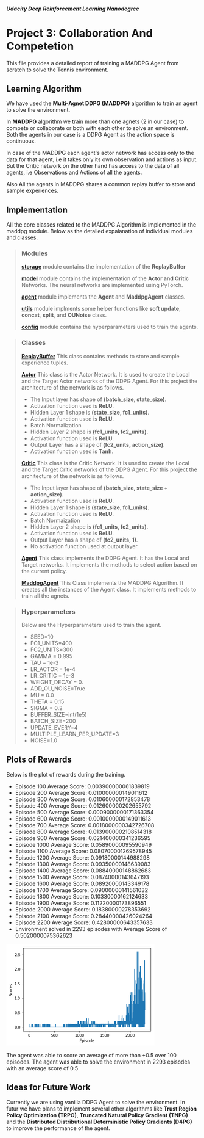 ##### **Udacity Deep Reinforcement Learning Nanodegree**
# Project 3: Collaboration And Competetion
This file provides a detailed report of training a MADDPG Agent from scratch to solve the Tennis  environment.

## **Learning Algorithm**
We have used the **Multi-Agnet DDPG (MADDPG)** algorithm to train an agent to solve the environment. 

In **MADDPG** algorithm we train more than one agnets (2 in our case) to compete or collaborate or both with each other to solve an environment. Both the agents in our case is a DDPG Agent as the action space is continuous. 

In case of the MADDPG each agent's actor network has access only to the data for that agent, i.e it takes only its own observation and actions as input. But the Critic network on the other hand has access to the data of all agents, i.e Observations and Actions of all the agents.

Also All the agents in MADDPG shares a common replay buffer to store and sample experiences.

## **Implementation**
All the core classes related to the MADDPG Algorithm is implemented in the maddpg module. Below as the detailed expalanation of individual modules and classes.

>### **Modules**
>**[storage](./maddpg/storage.py)** module contains the implementation of the **ReplayBuffer**
>
>**[model](./maddpg/model.py)** module contains the implementation of the **Actor and Critic** Networks. The neural networks are implemented using PyTorch.
>
>**[agent](./maddpg/agent.py)** module implements the **Agent** and **MaddpgAgent** classes.
>
>**[utils](./maddpg/utils.py)** module implments some helper functions like **soft update**, **concat**, **split**, and **OUNoise** class.
>
> **[config](./config.py)** module contains the hyperparameters used to train the agents.

> ### **Classes**
> **[ReplayBuffer](./maddpg/storage.py#L8)** This class contains methods to store and sample experience tuples.
> 
> **[Actor](./maddpg/model.py#L13)** This class is the Actor Network. It is used to create the Local and the Target Actor networks of the DDPG Agent. For this project the architecture of the network is as follows.
> * The Input layer has shape of **(batch_size, state_size)**.
> * Activation function used is **ReLU**.
> * Hidden Layer 1 shape is **(state_size, fc1_units)**.
> * Activation function used is **ReLU**.
> * Batch Normalization
> * Hidden Layer 2 shape is **(fc1_units, fc2_units)**.
> * Activation function used is **ReLU**.
> * Output Layer has a shape of **(fc2_units, action_size)**.
> * Activation function used is **Tanh**.
>
> **[Critic](./maddpg/model.py#L49)** This class is the Critic Network. It is used to create the Local and the Target Critic networks of the DDPG Agent. For this project the architecture of the network is as follows.
> * The Input layer has shape of **(batch_size, state_size + action_size)**.
> * Activation function used is **ReLU**.
> * Hidden Layer 1 shape is **(state_size, fc1_units)**.
> * Activation function used is **ReLU**.
> * Batch Normaization
> * Hidden Layer 2 shape is **(fc1_units, fc2_units)**.
> * Activation function used is **ReLU**.
> * Output Layer has a shape of **(fc2_units, 1)**.
> * No activation function used at output layer.
>
> **[Agent](./maddpg/agent.py#L12)** This class implements the DDPG Agent. It has the Local and Target networks. It implements the methods to select action based on the current policy.
>
> **[MaddpgAgent](./maddpg/agent.py#L72)** This Class implements the MADDPG Algorithm. It creates all the instances of the Agent class. It implements methods to train all the agnets.

> ### **Hyperparameters**
> Below are the Hyperparameters used to train the agent.
> * SEED=10
> * FC1_UNITS=400
> * FC2_UNITS=300
> * GAMMA = 0.995
> * TAU = 1e-3              
> * LR_ACTOR = 1e-4         
> * LR_CRITIC = 1e-3        
> * WEIGHT_DECAY = 0.       
> * ADD_OU_NOISE=True
> * MU = 0.0
> * THETA = 0.15
> * SIGMA = 0.2
> * BUFFER_SIZE=int(1e5)
> * BATCH_SIZE=200
> * UPDATE_EVERY=4
> * MULTIPLE_LEARN_PER_UPDATE=3
> * NOISE=1.0

## **Plots of Rewards**
Below is the plot of rewards during the training.
* Episode 100	Average Score: 0.003900000061839819
* Episode 200	Average Score: 0.010000000149011612
* Episode 300	Average Score: 0.010600000172853478
* Episode 400	Average Score: 0.012600000202655792
* Episode 500	Average Score: 0.0009000000171363354
* Episode 600	Average Score: 0.0010000000149011613
* Episode 700	Average Score: 0.0018000000342726708
* Episode 800	Average Score: 0.0139000002108514318
* Episode 900	Average Score: 0.021400000341236595
* Episode 1000	Average Score: 0.05890000095590949
* Episode 1100	Average Score: 0.080700001269578945
* Episode 1200	Average Score: 0.09180000144988298
* Episode 1300	Average Score: 0.09350000148639083
* Episode 1400	Average Score: 0.08840000148862683
* Episode 1500	Average Score: 0.08740000143647193
* Episode 1600	Average Score: 0.08920000143349178
* Episode 1700	Average Score: 0.09000000141561032
* Episode 1800	Average Score: 0.10330000162124633
* Episode 1900	Average Score: 0.11220000173896551
* Episode 2000	Average Score: 0.18380000278353692
* Episode 2100	Average Score: 0.28440000426024264
* Episode 2200	Average Score: 0.42800000643357633
* Environment solved in 2293 episodes with Average Score of 0.5020000075362623

![Plot of reward](./images/reward_plot.png "Plot of Rewards")

The agent was able to score an average of more than +0.5 over 100 episodes. 
The agent was able to solve the environment in 2293 episodes with an average score of 0.5

## **Ideas for Future Work**
Currently we are using vanilla DDPG Agent to solve the environment. In futur we have plans to implement several other algorithms like **Trust Region Policy Optimization (TRPO)**, **Truncated Natural Policy Gradient (TNPG)** and the **Distributed Distributional Deterministic Policy Gradients (D4PG)** to improve the performance of the agent.